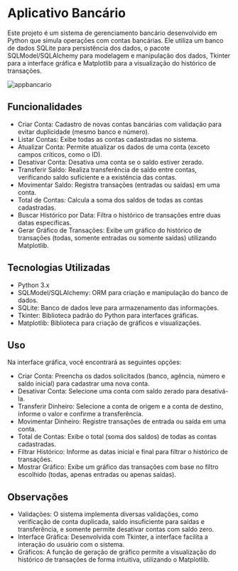 # Aplicativo Bancário
Este projeto é um sistema de gerenciamento bancário desenvolvido em Python que simula operações com contas bancárias. Ele utiliza um banco de dados SQLite para persistência dos dados, o pacote SQLModel/SQLAlchemy para modelagem e manipulação dos dados, Tkinter para a interface gráfica e Matplotlib para a visualização do histórico de transações.

![appbancario](https://github.com/user-attachments/assets/ca00e8ee-477e-46fc-b49e-3038e92fd2ad)


## Funcionalidades
* Criar Conta: Cadastro de novas contas bancárias com validação para evitar duplicidade (mesmo banco e número).
* Listar Contas: Exibe todas as contas cadastradas no sistema.
* Atualizar Conta: Permite atualizar os dados de uma conta (exceto campos críticos, como o ID).
* Desativar Conta: Desativa uma conta se o saldo estiver zerado.
* Transferir Saldo: Realiza transferência de saldo entre contas, verificando saldo suficiente e a existência das contas.
* Movimentar Saldo: Registra transações (entradas ou saídas) em uma conta.
* Total de Contas: Calcula a soma dos saldos de todas as contas cadastradas.
* Buscar Histórico por Data: Filtra o histórico de transações entre duas datas específicas.
* Gerar Gráfico de Transações: Exibe um gráfico do histórico de transações (todas, somente entradas ou somente saídas) utilizando Matplotlib.

## Tecnologias Utilizadas
* Python 3.x
* SQLModel/SQLAlchemy: ORM para criação e manipulação do banco de dados.
* SQLite: Banco de dados leve para armazenamento das informações.
* Tkinter: Biblioteca padrão do Python para interfaces gráficas.
* Matplotlib: Biblioteca para criação de gráficos e visualizações.

## Uso
Na interface gráfica, você encontrará as seguintes opções:
* Criar Conta: Preencha os dados solicitados (banco, agência, número e saldo inicial) para cadastrar uma nova conta.
* Desativar Conta: Selecione uma conta com saldo zerado para desativá-la.
* Transferir Dinheiro: Selecione a conta de origem e a conta de destino, informe o valor e confirme a transferência.
* Movimentar Dinheiro: Registre transações de entrada ou saída em uma conta.
* Total de Contas: Exibe o total (soma dos saldos) de todas as contas cadastradas.
* Filtrar Histórico: Informe as datas inicial e final para filtrar o histórico de transações.
* Mostrar Gráfico: Exibe um gráfico das transações com base no filtro escolhido (todas, apenas entradas ou apenas saídas).

## Observações
* Validações: O sistema implementa diversas validações, como verificação de conta duplicada, saldo insuficiente para saídas e transferência, e somente permite desativar contas com saldo zero.
* Interface Gráfica: Desenvolvida com Tkinter, a interface facilita a interação do usuário com o sistema.
* Gráficos: A função de geração de gráfico permite a visualização do histórico de transações de forma intuitiva, utilizando o Matplotlib.

